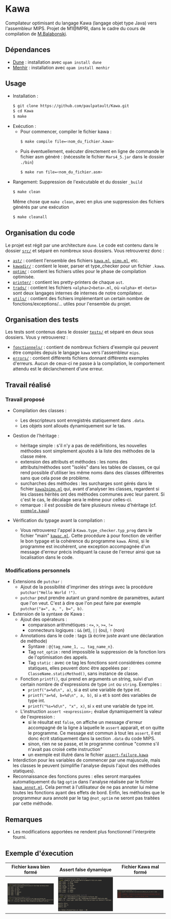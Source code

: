 # Kawa

Compilateur optimisant du langage Kawa (langage objet type Java) vers l'assembleur MIPS.
Projet de M1@MPRI, dans le cadre du cours de compilation de [M.Balabonski](https://www.lri.fr/~blsk/).

## Dépendances

- [Dune](https://dune.build) : installation avec `opam install dune`
- [Menhir](http://gallium.inria.fr/~fpottier/menhir/) : installation avec `opam install menhir`

## Usage

+ Installation :
    ```bash
    $ git clone https://github.com/paulpatault/Kawa.git
    $ cd Kawa
    $ make
    ```
+ Exécution :
  + Pour commencer, compiler le fichier kawa :
    ```bash
    $ make compile file=<nom_du_fichier.kawa>
    ```
  + Puis éventuellement, exécuter directement en ligne de commande le fichier asm généré :
  (nécessite le fichier `Mars4_5.jar` dans le dossier `./bin`)
    ```bash
    $ make run file=<nom_du_fichier.asm>
    ```
+ Rangement:
    Suppression de l'exécutable et du dossier `_build`
    ```bash
    $ make clean
    ```
    Même chose que `make clean`, avec en plus une suppression des fichiers générés par une exécution
    ```bash
    $ make cleanall
    ```

## Organisation du code
Le projet est régit par une architecture `dune`.
Le code est contenu dans le dossier [`src/`](./src) et séparé en nombreux sous dossiers.
Vous retrouverez donc :
- [`ast/`](./src/ast) : contient l'ensemble des fichiers [`kawa.ml`](./src/ast/kawa.ml), [`pimp.ml`](./src/ast/pimp.ml), etc.
- [`kawadir/`](./src/kawadir) : contient le lexer, parser et type\_checker pour un fichier `.kawa`.
- [`optim/`](./src/optim) : contient les fichiers utiles pour le phase de compilation optimisée.
- [`printer/`](./src/printer) : contient les pretty-printers de chaque `ast`.
- [`trads/`](./src/trads) : contient les fichiers `<alpha>2<beta>.ml`, où `<alpha>` et `<beta>` sont deux
  langages internes de internes de notre compilateur.
- [`utils/`](./src/utils) : contient des fichiers implémentant un certain nombre de fonctions/exceptions/...
  utiles pour l'ensemble du projet.

## Organisation des tests
Les tests sont contenus dans le dossier [`tests/`](./tests) et séparé en deux sous dossiers.
Vous y retrouverez :
- [`fonctionnels/`](./tests/fonctionnels) : contient de nombreux fichiers d'exemple qui peuvent être compilés depuis
  le langage `kawa` vers l'assembleur `mips`.
- [`errors/`](./tests/errors) : contient différents fichiers donnant différents exemples d'erreurs.
  Aucun de ceux-ci ne passe à la compilation, le comportement attendu est le déclanchement
  d'une erreur.

## Travail réalisé
### Travail proposé
- Compilation des classes :
  - Les descripteurs sont enregistrés statiquement dans `.data`.
  - Les objets sont alloués dynamiquement sur le tas.
- Gestion de l'héritage :
  - héritage simple : s'il n'y a pas de redéfinitions, les nouvelles méthodes sont simplement ajoutés
  à la liste des méthodes de la classe mère.
  - extension des attributs et méthodes : les noms des attributs/méthodes sont "isolés" dans
  les tables de classes, ce qui rend possible d'utiliser les même noms dans des classes
  différentes sans que cela pose de problème.
  - surcharches des méthodes : les surcharges sont gérés dans le fichier [`kawa2pimp.ml`](./src/trads/kawa2pimp.ml)
  qui, avant d'analyser les classes, regardent si les classes hérités ont des méthodes communes
  avec leur parent. Si c'est le cas, le décalage sera le même pour celles-ci.
  - remarque : il est possible de faire plusieurs niveau d'héritage (cf. [`exemple.kawa`](./tests/fonctionnels/6-heritage-complexe.kawa))

- Vérification du typage avant la compilation :
  - Vous retrouverez l'appel à `Kawa.type_checker.typ_prog` dans le fichier "main" [`kawac.ml`](./src/kawac.ml).
  Cette procédure à pour fonction de vérifier le bon typage et la cohérence du programme `kawa`.
  Ainsi, si le programme est incohérent, une exception accompagnée d'un message d'erreur
  précis indiquant la cause de l'erreur ainsi que sa localisation dans le code.

### Modifications personnels
- Extensions de `putchar` :
  - Ajout de la possibilité d'imprimer des strings avec la procédure `putchar("Hello World !")`.
  - `putchar` peut prendre autant un grand nombre de paramètres, autant que l'on veut. C'est à dire
  que l'on peut faire par exemple `putchar("a=", a, ", b=", b)`.
- Extension de la syntaxe de Kawa :
  - Ajout des opérateurs :
    - comparaison arithmétiques : `<=`, `>`, `>=`, `!=`
    - connecteurs logiques : `&&` (et), `||` (ou), `!` (non)
  - Annotations dans le code : tags (à écrire juste avant une déclaration de méthode)
    - Syntaxe : `@{tag_name_1, …, tag_name_n}`.
    - Tag `not_optim` : rend impossible la suppression de la fonction lors de l'optimisation des appels.
    - Tag `static` : avec ce tag les fonctions sont considérées comme statiques, elles peuvent donc être appelées par : `ClasseName.staticMethod()`, sans instance de classe.
  - Fonction `printf()`, qui prend en arguments un string, suivi d'un certain nombre de d'expressions de type `int` ou `string`. Exemples :
    - `printf("a=%d\n", a)`, si a est une variable de type int.
    - `printf("a=%d, b=%d\n", a, b)`, si `a` et `b` sont des variables de type int.
    - `printf("%s=%d\n", "x", x)`, si `x` est une variable de type int.
  - L'instruction `assert <expression>;` évalue dynamiquement la valeur de l'expression :
    - si le résultat est `false`, on affiche un message d'erreur accompagné de la ligne à laquelle le `assert` apparait, et on quitte le programme. Ce message est commun à tout les `assert`, il est donc écrit statiquement dans la section `.data` du code MIPS.
    - sinon, rien ne se passe, et le programme continue "comme s'il n'avait pas croisé cette instruction"
    - un exemple est illutré dans le fichier [`assert-failure.kawa`](./tests/errors/assert-failure.kawa)
- Interdiction pour les variables de commencer par une majuscule, mais les classes le peuvent (simplifie l'analyse depuis l'ajout des méthodes statiques).
- Reconnaissance des fonctions pures : elles seront marquées automatiquement du tag `optim`
  dans l'analyse réalisée par le fichier [`kawa_annot.ml`](./src/kawadir/kawa_annot.ml).
  Cela permet à l'utilisateur de ne pas annoter lui même toutes les fonctions ayant des effets de bord.
  Enfin, les méthodes que le programmeur aura annoté par le tag `@not_optim` ne seront pas traitées
  par cette méthode.

## Remarques
- Les modifications apportées ne rendent plus fonctionnel l'interprète fourni.


## Exemple d'éxecution

| Fichier kawa bien formé | Assert false dynamique | Fichier Kawa mal formé |
|-|-|-|
| ![](./utils/assets/run-1.png) | ![](./utils/assets/run-2.png) | ![](./utils/assets/run-error-1.png) |

